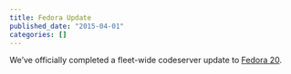 ```yaml
---
title: Fedora Update
published_date: "2015-04-01"
categories: []
---
```

We’ve officially completed a fleet-wide codeserver update to [Fedora 20](https://docs.fedoraproject.org/en-US/fedora/latest/release-notes/).
